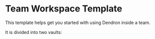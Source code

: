 # Team Workspace Template

This template helps get you started with using Dendron inside a team.

It is divided into two vaults:
